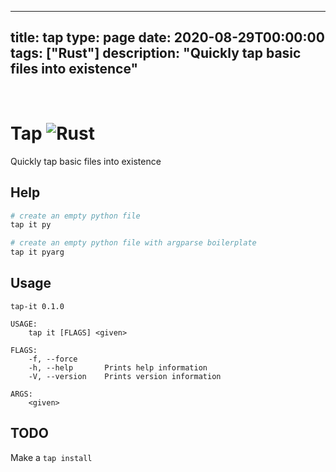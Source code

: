 
---
title: tap
type: page
date: 2020-08-29T00:00:00
tags: ["Rust"]
description: "Quickly tap basic files into existence"
---


<br>

# Tap ![Rust](https://img.shields.io/github/workflow/status/jakeroggenbuck/tap/Rust?style=for-the-badge)
Quickly tap basic files into existence

## Help
```sh
# create an empty python file
tap it py

# create an empty python file with argparse boilerplate
tap it pyarg
```

## Usage
```
tap-it 0.1.0

USAGE:
    tap it [FLAGS] <given>

FLAGS:
    -f, --force
    -h, --help       Prints help information
    -V, --version    Prints version information

ARGS:
    <given>
```

## TODO
Make a `tap install`
